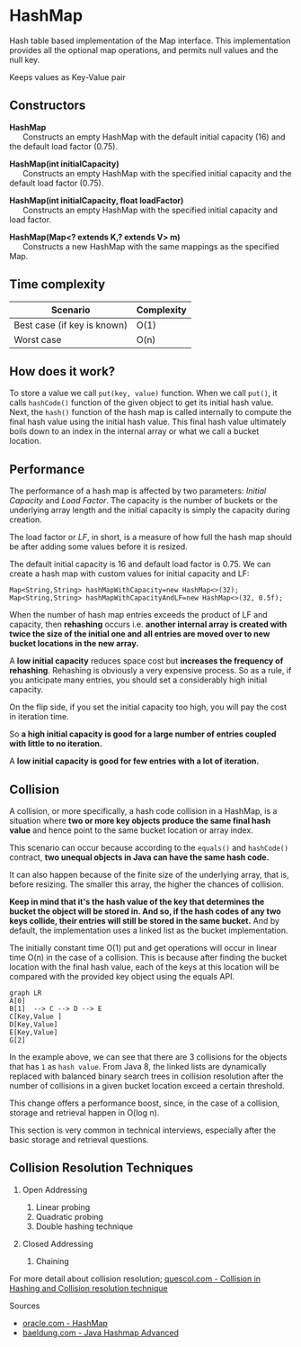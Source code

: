 # HashMap

Hash table based implementation of the Map interface. This implementation provides all the optional map operations, and
permits null values and the null key.

Keeps values as Key-Value pair

## Constructors

**HashMap**  
&nbsp;&nbsp;&nbsp;&nbsp;&nbsp;&nbsp;Constructs an empty HashMap with the default initial capacity (16) and the default load factor (0.75).

**HashMap(int initialCapacity)**  
&nbsp;&nbsp;&nbsp;&nbsp;&nbsp;&nbsp;Constructs an empty HashMap with the specified initial capacity and the default load factor (0.75).

**HashMap(int initialCapacity, float loadFactor)**  
&nbsp;&nbsp;&nbsp;&nbsp;&nbsp;&nbsp;Constructs an empty HashMap with the specified initial capacity and load factor.

**HashMap(Map<? extends K,? extends V> m)**  
&nbsp;&nbsp;&nbsp;&nbsp;&nbsp;&nbsp;Constructs a new HashMap with the same mappings as the specified Map.

## Time complexity

| Scenario                    | Complexity |
|-----------------------------|------------|
| Best case (if key is known) | O(1)       |
| Worst case                  | O(n)       |

## How does it work?

To store a value we call `put(key, value)` function. When we call `put()`, it calls `hashCode()` function of the given
object to get its initial hash value. Next, the `hash()` function of the hash map is called internally to compute the
final hash value using the initial hash value. This final hash value ultimately boils down to an index in the internal
array or what we call a bucket location.

## Performance

The performance of a hash map is affected by two parameters: *Initial Capacity* and *Load Factor*. The capacity is the
number of buckets or the underlying array length and the initial capacity is simply the capacity during creation.

The load factor or *LF*, in short, is a measure of how full the hash map should be after adding some values before it is
resized.

The default initial capacity is 16 and default load factor is 0.75. We can create a hash map with custom values for
initial capacity and LF:

```
Map<String,String> hashMapWithCapacity=new HashMap<>(32);
Map<String,String> hashMapWithCapacityAndLF=new HashMap<>(32, 0.5f);
```

When the number of hash map entries exceeds the product of LF and capacity, then **rehashing** occurs i.e. **another
internal array is created with twice the size of the initial one and all entries are moved over to new bucket locations
in the new array.**

A **low initial capacity** reduces space cost but **increases the frequency of rehashing**. Rehashing is obviously a
very expensive process. So as a rule, if you anticipate many entries, you should set a considerably high initial
capacity.

On the flip side, if you set the initial capacity too high, you will pay the cost in iteration time.

So **a high initial capacity is good for a large number of entries coupled with little to no iteration.**

A **low initial capacity is good for few entries with a lot of iteration.**

## Collision

A collision, or more specifically, a hash code collision in a HashMap, is a situation where **two or more key objects
produce the same final hash value** and hence point to the same bucket location or array index.

This scenario can occur because according to the `equals()` and `hashCode()` contract, **two unequal objects in Java can have
the same hash code.**

It can also happen because of the finite size of the underlying array, that is, before resizing. The smaller this array,
the higher the chances of collision.

**Keep in mind that it's the hash value of the key that determines the bucket the object will be stored in. And so, if
the hash codes of any two keys collide, their entries will still be stored in the same bucket.** And by default, the
implementation uses a linked list as the bucket implementation.

The initially constant time O(1) put and get operations will occur in linear time O(n) in the case of a collision. This
is because after finding the bucket location with the final hash value, each of the keys at this location will be
compared with the provided key object using the equals API.

```mermaid
graph LR
A[0] 
B[1]  --> C --> D --> E 
C[Key,Value ] 
D[Key,Value] 
E[Key,Value] 
G[2]
```

In the example above, we can see that there are 3 collisions for the objects that has `1` as `hash value`. From Java 8,
the linked lists are dynamically replaced with balanced binary search trees in collision resolution after the number of
collisions in a given bucket location exceed a certain threshold.

This change offers a performance boost, since, in the case of a collision, storage and retrieval happen in O(log n).

This section is very common in technical interviews, especially after the basic storage and retrieval questions.

## Collision Resolution Techniques

1) Open Addressing
    1) Linear probing
    2) Quadratic probing
    3) Double hashing technique

2) Closed Addressing
    1) Chaining
    
For more detail about collision resolution; [quescol.com - Collision in Hashing and Collision resolution technique](https://quescol.com/data-structure/collision-in-hashing-and-collision-resolution-technique)

Sources
- [oracle.com - HashMap](https://docs.oracle.com/javase/8/docs/api/java/util/HashMap.html)
- [baeldung.com - Java Hashmap Advanced](https://www.baeldung.com/java-hashmap-advanced)

